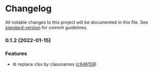 # Changelog

All notable changes to this project will be documented in this file. See [standard-version](https://github.com/conventional-changelog/standard-version) for commit guidelines.

### 0.1.2 (2022-01-15)


### Features

* ⚙️  replace clsx by classnames ([c946159](https://github.com/flosrn/nextjs-ts-starter/commit/c9461590afee657e4e8fb15b466d4777cba2a1b5))
